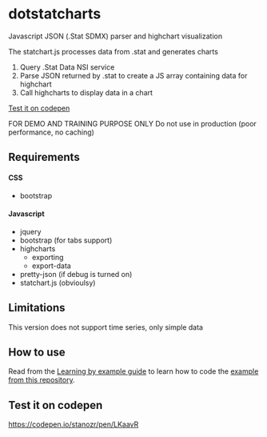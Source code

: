 # dotstatcharts
Javascript JSON (.Stat SDMX) parser and highchart visualization

The statchart.js processes data from .stat and generates charts
1) Query .Stat Data NSI service
2) Parse JSON returned by .stat to create a JS array containing data for highchart
3) Call highcharts to display data in a chart

[Test it on codepen](https://codepen.io/stanozr/pen/LKaavR)

FOR DEMO AND TRAINING PURPOSE ONLY
Do not use in production (poor performance, no caching)

## Requirements

#### CSS
- bootstrap

#### Javascript
- jquery
- bootstrap (for tabs support)
- highcharts
  - exporting
  - export-data
- pretty-json (if debug is turned on)
- statchart.js (obvioulsy)

## Limitations 
This version does not support time series, only simple data

## How to use

Read from the [Learning by example guide](docs/LEARNING.md) to learn how to code the [example from this repository](https://pacificcommunity.github.io/dotstatcharts/example.html).

## Test it on codepen
https://codepen.io/stanozr/pen/LKaavR
